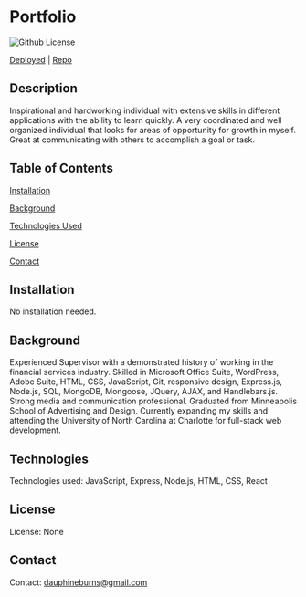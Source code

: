 # Portfolio

![Github License](https://img.shields.io/badge/license-none-blue.svg)

<!-- <img src="Assets/four.png"> -->

[Deployed]()   |    [Repo](https://github.com/burnsgirl/React-Portfolio)



## Description
Inspirational and hardworking individual with extensive skills in different applications with the ability to learn quickly. A very coordinated and well organized individual that looks for areas of opportunity for growth in myself. Great at communicating with others to accomplish a goal or task.

## Table of Contents
[Installation](#installation)

[Background](#background)

[Technologies Used](#technologies)

[License](#license)

[Contact](#contact)

## Installation
No installation needed.

## Background
Experienced Supervisor with a demonstrated history of working in the financial services industry. Skilled in Microsoft Office Suite, WordPress, Adobe Suite, HTML, CSS, JavaScript, Git, responsive design, Express.js, Node.js, SQL, MongoDB, Mongoose, JQuery, AJAX, and Handlebars.js. Strong media and communication professional. Graduated from Minneapolis School of Advertising and Design. Currently expanding my skills and attending the University of North Carolina at Charlotte for full-stack web development.

## Technologies
Technologies used: JavaScript, Express, Node.js, HTML, CSS, React

## License
License: None

## Contact
Contact: 
dauphineburns@gmail.com

